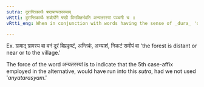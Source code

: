 ```yaml
---
sutra: दूरान्तिकार्थैः षष्ठ्यन्यतरस्याम्
vRtti: दुरान्तिकार्थैः शब्दैर्योगे षष्ठी विभक्तिर्भवति अन्यतरस्यां पञ्चमी च ॥
vRtti_eng: When in conjunction with words having the sense of _dura_ 'distant,' and _antika_ 'near,' the sixth case-affix is optionally employed.

---
```

Ex. ग्रामाद् ग्रामस्य वा वनं दूरं विप्रकृष्टं, अन्तिकं, अभ्याशं, निकटं समीपं वा 'the forest is distant or near or to the village.'

The force of the word अन्यतरस्यां is to indicate that the 5th case-affix employed in the alternative, would have run into this _sutra_, had we not used '_anyatarasyam_.'